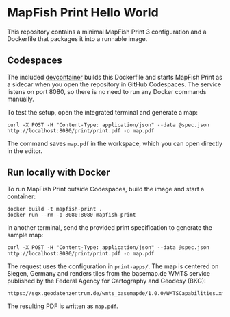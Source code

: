 # MapFish Print Hello World

This repository contains a minimal MapFish Print 3 configuration and a Dockerfile that packages it into a runnable image.

## Codespaces

The included [devcontainer](.devcontainer/devcontainer.json) builds this Dockerfile and starts MapFish Print as a sidecar when you open the repository in GitHub Codespaces. The service listens on port 8080, so there is no need to run any Docker commands manually.

To test the setup, open the integrated terminal and generate a map:

```
curl -X POST -H "Content-Type: application/json" --data @spec.json http://localhost:8080/print/print.pdf -o map.pdf
```

The command saves `map.pdf` in the workspace, which you can open directly in the editor.

## Run locally with Docker

To run MapFish Print outside Codespaces, build the image and start a container:

```
docker build -t mapfish-print .
docker run --rm -p 8080:8080 mapfish-print
```

In another terminal, send the provided print specification to generate the sample map:

```
curl -X POST -H "Content-Type: application/json" --data @spec.json http://localhost:8080/print/print.pdf -o map.pdf
```

The request uses the configuration in `print-apps/`. The map is centered on Siegen, Germany and renders tiles from the basemap.de WMTS service published by the Federal Agency for Cartography and Geodesy (BKG):

```
https://sgx.geodatenzentrum.de/wmts_basemapde/1.0.0/WMTSCapabilities.xml
```

The resulting PDF is written as `map.pdf`.
